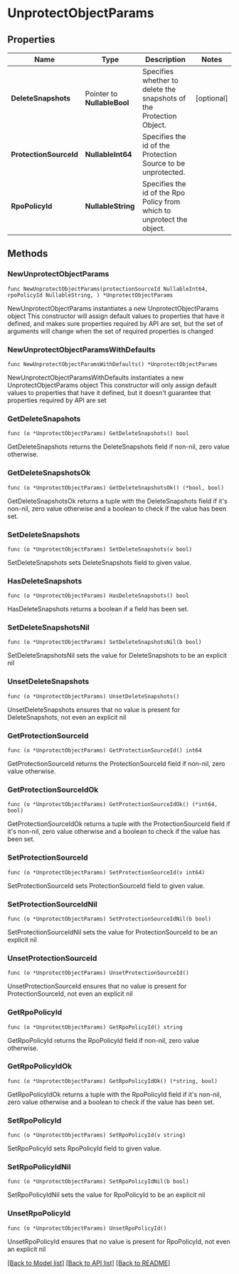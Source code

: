 # UnprotectObjectParams

## Properties

Name | Type | Description | Notes
------------ | ------------- | ------------- | -------------
**DeleteSnapshots** | Pointer to **NullableBool** | Specifies whether to delete the snapshots of the Protection Object. | [optional] 
**ProtectionSourceId** | **NullableInt64** | Specifies the id of the Protection Source to be unprotected. | 
**RpoPolicyId** | **NullableString** | Specifies the id of the Rpo Policy from which to unprotect the object. | 

## Methods

### NewUnprotectObjectParams

`func NewUnprotectObjectParams(protectionSourceId NullableInt64, rpoPolicyId NullableString, ) *UnprotectObjectParams`

NewUnprotectObjectParams instantiates a new UnprotectObjectParams object
This constructor will assign default values to properties that have it defined,
and makes sure properties required by API are set, but the set of arguments
will change when the set of required properties is changed

### NewUnprotectObjectParamsWithDefaults

`func NewUnprotectObjectParamsWithDefaults() *UnprotectObjectParams`

NewUnprotectObjectParamsWithDefaults instantiates a new UnprotectObjectParams object
This constructor will only assign default values to properties that have it defined,
but it doesn't guarantee that properties required by API are set

### GetDeleteSnapshots

`func (o *UnprotectObjectParams) GetDeleteSnapshots() bool`

GetDeleteSnapshots returns the DeleteSnapshots field if non-nil, zero value otherwise.

### GetDeleteSnapshotsOk

`func (o *UnprotectObjectParams) GetDeleteSnapshotsOk() (*bool, bool)`

GetDeleteSnapshotsOk returns a tuple with the DeleteSnapshots field if it's non-nil, zero value otherwise
and a boolean to check if the value has been set.

### SetDeleteSnapshots

`func (o *UnprotectObjectParams) SetDeleteSnapshots(v bool)`

SetDeleteSnapshots sets DeleteSnapshots field to given value.

### HasDeleteSnapshots

`func (o *UnprotectObjectParams) HasDeleteSnapshots() bool`

HasDeleteSnapshots returns a boolean if a field has been set.

### SetDeleteSnapshotsNil

`func (o *UnprotectObjectParams) SetDeleteSnapshotsNil(b bool)`

 SetDeleteSnapshotsNil sets the value for DeleteSnapshots to be an explicit nil

### UnsetDeleteSnapshots
`func (o *UnprotectObjectParams) UnsetDeleteSnapshots()`

UnsetDeleteSnapshots ensures that no value is present for DeleteSnapshots, not even an explicit nil
### GetProtectionSourceId

`func (o *UnprotectObjectParams) GetProtectionSourceId() int64`

GetProtectionSourceId returns the ProtectionSourceId field if non-nil, zero value otherwise.

### GetProtectionSourceIdOk

`func (o *UnprotectObjectParams) GetProtectionSourceIdOk() (*int64, bool)`

GetProtectionSourceIdOk returns a tuple with the ProtectionSourceId field if it's non-nil, zero value otherwise
and a boolean to check if the value has been set.

### SetProtectionSourceId

`func (o *UnprotectObjectParams) SetProtectionSourceId(v int64)`

SetProtectionSourceId sets ProtectionSourceId field to given value.


### SetProtectionSourceIdNil

`func (o *UnprotectObjectParams) SetProtectionSourceIdNil(b bool)`

 SetProtectionSourceIdNil sets the value for ProtectionSourceId to be an explicit nil

### UnsetProtectionSourceId
`func (o *UnprotectObjectParams) UnsetProtectionSourceId()`

UnsetProtectionSourceId ensures that no value is present for ProtectionSourceId, not even an explicit nil
### GetRpoPolicyId

`func (o *UnprotectObjectParams) GetRpoPolicyId() string`

GetRpoPolicyId returns the RpoPolicyId field if non-nil, zero value otherwise.

### GetRpoPolicyIdOk

`func (o *UnprotectObjectParams) GetRpoPolicyIdOk() (*string, bool)`

GetRpoPolicyIdOk returns a tuple with the RpoPolicyId field if it's non-nil, zero value otherwise
and a boolean to check if the value has been set.

### SetRpoPolicyId

`func (o *UnprotectObjectParams) SetRpoPolicyId(v string)`

SetRpoPolicyId sets RpoPolicyId field to given value.


### SetRpoPolicyIdNil

`func (o *UnprotectObjectParams) SetRpoPolicyIdNil(b bool)`

 SetRpoPolicyIdNil sets the value for RpoPolicyId to be an explicit nil

### UnsetRpoPolicyId
`func (o *UnprotectObjectParams) UnsetRpoPolicyId()`

UnsetRpoPolicyId ensures that no value is present for RpoPolicyId, not even an explicit nil

[[Back to Model list]](../README.md#documentation-for-models) [[Back to API list]](../README.md#documentation-for-api-endpoints) [[Back to README]](../README.md)


